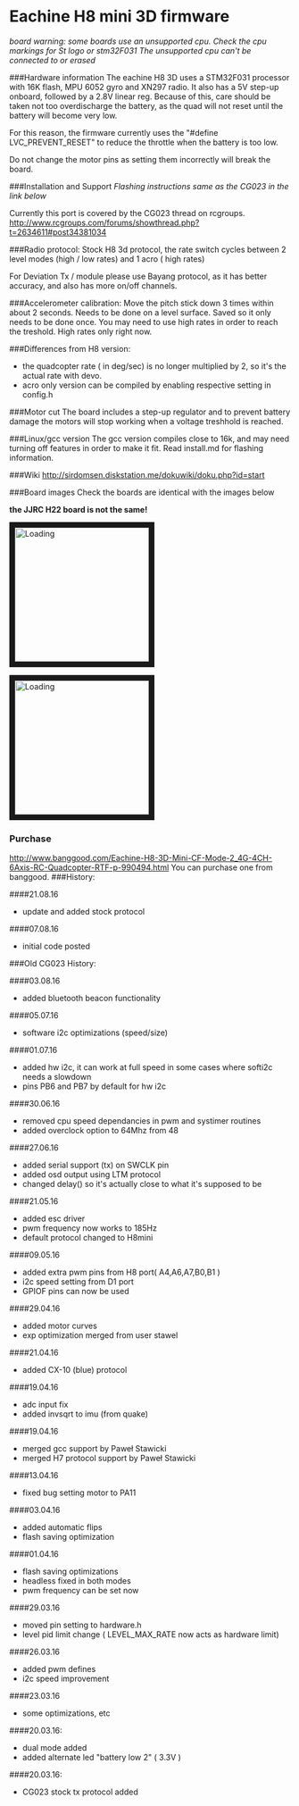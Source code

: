 # Eachine H8 mini 3D firmware

*board warning: some boards use an unsupported cpu. Check the cpu markings for St logo or stm32F031
The unsupported cpu can't be connected to or erased*

###Hardware information
The eachine H8 3D uses a STM32F031 processor with 16K flash, MPU 6052 gyro and XN297 radio.
It also has a 5V step-up onboard, followed by a 2.8V linear reg. Because of this, care should be taken not too overdischarge the battery, as the quad will not reset until the battery will become very low.

For this reason, the firmware currently uses the "#define LVC_PREVENT_RESET" to reduce the throttle when the battery is too low.

Do not change the motor pins as setting them incorrectly will break the board.


###Installation and Support
*Flashing instructions same as the CG023 in the link below*

Currently this port is covered by the CG023 thread on rcgroups.
http://www.rcgroups.com/forums/showthread.php?t=2634611#post34381034


###Radio protocol:
Stock H8 3d protocol, the rate switch cycles between 2 level modes (high / low rates) and 1 acro ( high rates)

For Deviation Tx / module please use Bayang protocol, as it has better accuracy, and also has more on/off channels.


###Accelerometer calibration:
Move the pitch stick down 3 times within about 2 seconds. Needs to be done on a level surface. Saved so it only needs to be done once. You may need to use high rates in order to reach the treshold. High rates only right now.


###Differences from H8 version:
 * the quadcopter rate ( in deg/sec) is no longer multiplied by 2, so it's the actual rate with devo.
 * acro only version can be compiled by enabling respective setting in config.h

###Motor cut
The board includes a step-up regulator and to prevent battery damage the motors will stop working when a voltage treshhold is reached.

###Linux/gcc version
The gcc version compiles close to 16k, and may need turning off features in order to make it fit. Read install.md for flashing information.

###Wiki
http://sirdomsen.diskstation.me/dokuwiki/doku.php?id=start

###Board images
Check the boards are identical with the images below

**the JJRC H22 board is not the same!**

<a href="/img/IMAG0520res.jpg" target="_blank"><img src="/img/IMAG0520res.jpg" alt="Loading" width="240" height="240" border="10" /></a>

<a href="/img/IMAG0522res.jpg" target="_blank"><img src="/img/IMAG0522res.jpg" alt="Loading" width="240" height="240" border="10" /></a>

### Purchase
http://www.banggood.com/Eachine-H8-3D-Mini-CF-Mode-2_4G-4CH-6Axis-RC-Quadcopter-RTF-p-990494.html
You can purchase one from banggood.
###History:

####21.08.16
* update and added stock protocol

####07.08.16
* initial code posted

###Old CG023 History:

####03.08.16
* added bluetooth beacon functionality

####05.07.16
* software i2c optimizations (speed/size)

####01.07.16
* added hw i2c, it can work at full speed in some cases where softi2c needs a slowdown
* pins PB6 and PB7 by default for hw i2c

####30.06.16
* removed cpu speed dependancies in pwm and systimer routines
* added overclock option to 64Mhz from 48

####27.06.16
* added serial support (tx) on SWCLK pin
* added osd output using LTM protocol
* changed delay() so it's actually close to what it's supposed to be
 
####21.05.16
* added esc driver
* pwm frequency now works to 185Hz
* default protocol changed to H8mini

####09.05.16
* added extra pwm pins from H8 port( A4,A6,A7,B0,B1 )
* i2c speed setting from D1 port
* GPIOF pins can now be used

####29.04.16
* added motor curves
* exp optimization merged from user stawel

####21.04.16
* added CX-10 (blue) protocol

####19.04.16
* adc input fix
* added invsqrt to imu (from quake) 

####19.04.16
* merged gcc support by Paweł Stawicki
* merged H7 protocol support by Paweł Stawicki

####13.04.16
* fixed bug setting motor to PA11

####03.04.16
* added automatic flips
* flash saving optimization 

####01.04.16
* flash saving optimizations
* headless fixed in both modes
* pwm frequency can be set now

####29.03.16
* moved pin setting to hardware.h
* level pid limit change ( LEVEL_MAX_RATE now acts as hardware limit)

####26.03.16
* added pwm defines
* i2c speed improvement

####23.03.16
* some optimizations, etc

####20.03.16:
* dual mode added
* added alternate led "battery low 2" ( 3.3V )

####20.03.16:
* CG023 stock tx protocol added



